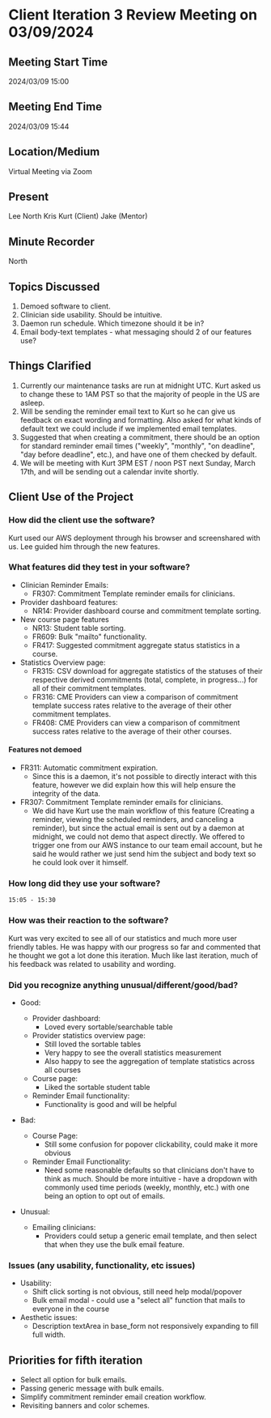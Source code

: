 # Client Iteration 3 Review Meeting on 03/09/2024 

## Meeting Start Time

2024/03/09 15:00

## Meeting End Time

2024/03/09 15:44

## Location/Medium

Virtual Meeting via Zoom

## Present

Lee 
North
Kris
Kurt (Client)
Jake (Mentor)

## Minute Recorder

North

## Topics Discussed
1. Demoed software to client.
2. Clinician side usability. Should be intuitive.
3. Daemon run schedule. Which timezone should it be in?
4. Email body-text templates - what messaging should 2 of our features use?


## Things Clarified
1. Currently our maintenance tasks are run at midnight UTC. Kurt asked us to change these to 1AM PST so that the majority of people in the US are asleep.
2. Will be sending the reminder email text to Kurt so he can give us feedback on exact wording and formatting. Also asked for what kinds of default text we could include if we implemented email templates.
3. Suggested that when creating a commitment, there should be an option for standard reminder email times ("weekly", "monthly", "on deadline", "day before deadline", etc.), and have one of them checked by default. 
4. We will be meeting with Kurt 3PM EST / noon PST next Sunday, March 17th, and will be sending out a calendar invite shortly.



## Client Use of the Project
### How did the client use the software?
Kurt used our AWS deployment through his browser and screenshared with us. Lee guided him through the new features.

 
### What features did they test in your software?

- Clinician Reminder Emails:
  - FR307: Commitment Template reminder emails for clinicians.
- Provider dashboard features:
  - NR14: Provider dashboard course and commitment template sorting.
- New course page features
  - NR13: Student table sorting.
  - FR609: Bulk "mailto" functionality.
  - FR417: Suggested commitment aggregate status statistics in a course.
- Statistics Overview page:
  - FR315: CSV download for aggregate statistics of the statuses of their respective derived commitments (total, complete, in progress...) for all of their commitment templates.
  - FR316: CME Providers can view a comparison of commitment template success rates relative to the average of their other commitment templates.
  - FR408: CME Providers can view a comparison of commitment success rates relative to the average of their other courses.
      

#### Features not demoed
- FR311: Automatic commitment expiration.
  - Since this is a daemon, it's not possible to directly interact with this feature, however we did explain how this will help ensure the integrity of the data.
- FR307: Commitment Template reminder emails for clinicians.
  - We did have Kurt use the main workflow of this feature (Creating a reminder, viewing the scheduled reminders, and canceling a reminder), but since the actual email is sent out by a daemon at midnight, we could not demo that aspect directly. We offered to trigger one from our AWS instance to our team email account, but he said he would rather we just send him the subject and body text so he could look over it himself.


### How long did they use your software?
    15:05 - 15:30

### How was their reaction to the software?
Kurt was very excited to see all of our statistics and much more user friendly tables. He was happy with our progress so far and commented that he thought we got a lot done this iteration. Much like last iteration, much of his feedback was related to usability and wording.

### Did you recognize anything unusual/different/good/bad?
- Good: 
  - Provider dashboard:
    - Loved every sortable/searchable table
  - Provider statistics overview page:
    - Still loved the sortable tables
    - Very happy to see the overall statistics measurement 
    - Also happy to see the aggregation of template statistics across all courses
  - Course page:
    - Liked the sortable student table
  - Reminder Email functionality:
    - Functionality is good and will be helpful

- Bad: 
  - Course Page:
    - Still some confusion for popover clickability, could make it more obvious
  - Reminder Email Functionality:
    - Need some reasonable defaults so that clinicians don't have to think as much. Should be more intuitive - have a dropdown with commonly used time periods (weekly, monthly, etc.) with one being an option to opt out of emails.

- Unusual: 
  - Emailing clinicians:
    - Providers could setup a generic email template, and then select that when they use the bulk email feature.


### Issues (any usability, functionality, etc issues)
- Usability:
  - Shift click sorting is not obvious, still need help modal/popover
  - Bulk email modal - could use a "select all" function that mails to everyone in the course
- Aesthetic issues:
  - Description textArea in base_form not responsively expanding to fill full width.

## Priorities for fifth iteration
- Select all option for bulk emails.
- Passing generic message with bulk emails.
- Simplify commitment reminder email creation workflow.
- Revisiting banners and color schemes.
